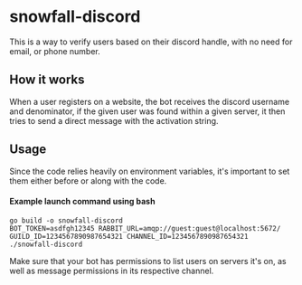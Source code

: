 # snowfall-discord
This is a way to verify users based on their discord handle, with no need for email, or phone number.

## How it works
When a user registers on a website, the bot receives the discord username and denominator, 
if the given user was found within a given server, it then tries to send a direct message with the activation string.

## Usage
Since the code relies heavily on environment variables, it's important to set them either before or along with the code.
#### Example launch command using bash
```
go build -o snowfall-discord
BOT_TOKEN=asdfgh12345 RABBIT_URL=amqp://guest:guest@localhost:5672/ GUILD_ID=1234567890987654321 CHANNEL_ID=1234567890987654321 ./snowfall-discord
```
Make sure that your bot has permissions to list users on servers it's on, as well as message permissions in its respective channel.
